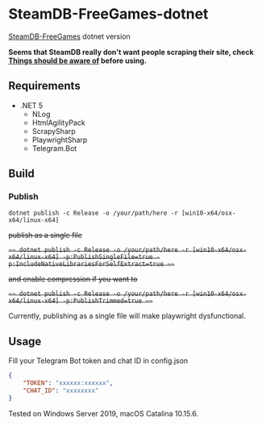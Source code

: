 # SteamDB-FreeGames-dotnet
 [SteamDB-FreeGames](https://github.com/azhuge233/SteamDB-FreeGames) dotnet version

**Seems that SteamDB really don't want people scraping their site, check [Things should be aware of](https://github.com/azhuge233/SteamDB-FreeGames-dotnet/blob/master/Things%20should%20be%20aware%20of.md) before using.**

## Requirements

- .NET 5	
    - NLog
    - HtmlAgilityPack
    - ScrapySharp
    - PlaywrightSharp
    - Telegram.Bot

## Build

### Publish

```
dotnet publish -c Release -o /your/path/here -r [win10-x64/osx-x64/linux-x64]
```

~~publish as a single file~~

~~```~~
dotnet publish -c Release -o /your/path/here -r [win10-x64/osx-x64/linux-x64] -p:PublishSingleFile=true -p:IncludeNativeLibrariesForSelfExtract=true
~~```~~

~~and enable compression if you want to~~

~~```~~
dotnet publish -c Release -o /your/path/here -r [win10-x64/osx-x64/linux-x64] -p:PublishTrimmed=true
~~```~~

 Currently, publishing as a single file will make playwright dysfunctional.

## Usage

Fill your Telegram Bot token and chat ID in config.json

```json
{
	"TOKEN": "xxxxxx:xxxxxx",
	"CHAT_ID": "xxxxxxxx"
}
```

Tested on Windows Server 2019, macOS Catalina 10.15.6.
